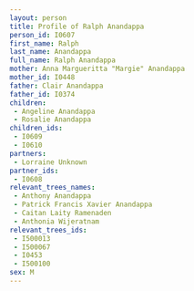 ```yaml
---
layout: person
title: Profile of Ralph Anandappa
person_id: I0607
first_name: Ralph
last_name: Anandappa
full_name: Ralph Anandappa
mother: Anna Margueritta "Margie" Anandappa
mother_id: I0448
father: Clair Anandappa
father_id: I0374
children:
 - Angeline Anandappa
 - Rosalie Anandappa
children_ids:
 - I0609
 - I0610
partners:
 - Lorraine Unknown
partner_ids:
 - I0608
relevant_trees_names:
 - Anthony Anandappa
 - Patrick Francis Xavier Anandappa
 - Caitan Laity Ramenaden
 - Anthonia Wijeratnam
relevant_trees_ids:
 - I500013
 - I500067
 - I0453
 - I500100
sex: M
---
```


